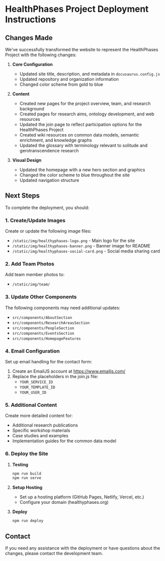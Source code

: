 # HealthPhases Project Deployment Instructions

## Changes Made

We've successfully transformed the website to represent the HealthPhases Project with the following changes:

1. **Core Configuration**
   - Updated site title, description, and metadata in `docusaurus.config.js`
   - Updated repository and organization information
   - Changed color scheme from gold to blue

2. **Content**
   - Created new pages for the project overview, team, and research background
   - Created pages for research aims, ontology development, and web resources
   - Updated the join page to reflect participation options for the HealthPhases Project
   - Created wiki resources on common data models, semantic enrichment, and knowledge graphs
   - Updated the glossary with terminology relevant to solitude and gerotranscendence research

3. **Visual Design**
   - Updated the homepage with a new hero section and graphics
   - Changed the color scheme to blue throughout the site
   - Updated navigation structure

## Next Steps

To complete the deployment, you should:

### 1. Create/Update Images

Create or update the following image files:

- `/static/img/healthyphases-logo.png` - Main logo for the site
- `/static/img/healthyphases-banner.png` - Banner image for README
- `/static/img/healthyphases-social-card.png` - Social media sharing card

### 2. Add Team Photos

Add team member photos to:
- `/static/img/team/`

### 3. Update Other Components

The following components may need additional updates:
- `src/components/AboutSection`
- `src/components/ResearchAreasSection`
- `src/components/PeopleSection`
- `src/components/EventsSection`
- `src/components/HomepageFeatures`

### 4. Email Configuration

Set up email handling for the contact form:
1. Create an EmailJS account at https://www.emailjs.com/
2. Replace the placeholders in the join.js file:
   - `YOUR_SERVICE_ID`
   - `YOUR_TEMPLATE_ID`
   - `YOUR_USER_ID`

### 5. Additional Content

Create more detailed content for:
- Additional research publications
- Specific workshop materials
- Case studies and examples
- Implementation guides for the common data model

### 6. Deploy the Site

1. **Testing**
   ```bash
   npm run build
   npm run serve
   ```

2. **Setup Hosting**
   - Set up a hosting platform (GitHub Pages, Netlify, Vercel, etc.)
   - Configure your domain (healthyphases.org)

3. **Deploy**
   ```bash
   npm run deploy
   ```

## Contact

If you need any assistance with the deployment or have questions about the changes, please contact the development team. 
